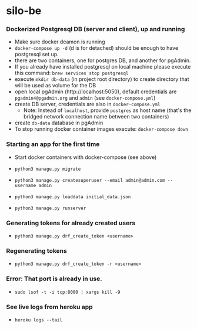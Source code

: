# silo-be

### Dockerized Postgresql DB (server and client), up and running

- Make sure docker deamon is running
- `docker-compose up -d` (d is for detached) should be enough to have postgresql set up. 
- there are two containers, one for postgres DB, and another for pgAdmin.
- If you already have installed postgresql on local machine please
 execute this command: `brew services stop postgresql` 
- execute `mkdir db-data` (in project root directory) to create directory that will be 
used as volume for the DB
- open local pgAdmin (http://localhost:5050), default credentials 
are `pgadmin4@pgadmin.org` and `admin` (see `docker-compose.yml`)
- create DB server, credentials are also in `docker-compose.yml`
    - Note: Instead of `localhost`, provide `postgres` as host name 
    (that's the bridged network connection name between two containers)
- create `db-data` database in pgAdmin
- To stop running docker container images execute: `docker-compose down`
 

### Starting an app for the first time

- Start docker containers with docker-compose (see above)

- `python3 manage.py migrate`
- `python3 manage.py createsuperuser --email admin@admin.com --username admin`
- `python3 manage.py loaddata initial_data.json`
- `python3 manage.py runserver`


### Generating tokens for already created users
- `python3 manage.py drf_create_token <username>`


### Regenerating tokens
- `python3 manage.py drf_create_token -r <username>`


### Error: That port is already in use.
- `sudo lsof -t -i tcp:8000 | xargs kill -9`

### See live logs from heroku app
- `heroku logs --tail`
